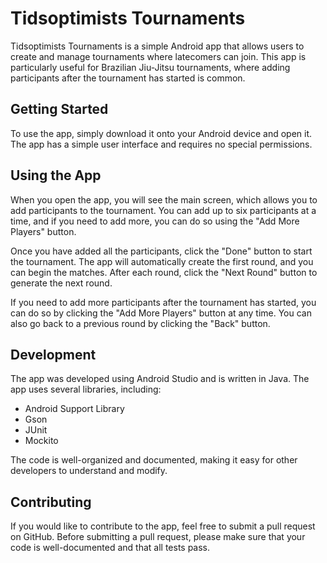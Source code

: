 Tidsoptimists Tournaments
=========================

Tidsoptimists Tournaments is a simple Android app that allows users to create and manage tournaments where latecomers can join. This app is particularly useful for Brazilian Jiu-Jitsu tournaments, where adding participants after the tournament has started is common.

Getting Started
---------------

To use the app, simply download it onto your Android device and open it. The app has a simple user interface and requires no special permissions.

Using the App
-------------

When you open the app, you will see the main screen, which allows you to add participants to the tournament. You can add up to six participants at a time, and if you need to add more, you can do so using the "Add More Players" button.

Once you have added all the participants, click the "Done" button to start the tournament. The app will automatically create the first round, and you can begin the matches. After each round, click the "Next Round" button to generate the next round.

If you need to add more participants after the tournament has started, you can do so by clicking the "Add More Players" button at any time. You can also go back to a previous round by clicking the "Back" button.

Development
-----------

The app was developed using Android Studio and is written in Java. The app uses several libraries, including:

-   Android Support Library
-   Gson
-   JUnit
-   Mockito

The code is well-organized and documented, making it easy for other developers to understand and modify.

Contributing
------------

If you would like to contribute to the app, feel free to submit a pull request on GitHub. Before submitting a pull request, please make sure that your code is well-documented and that all tests pass.
